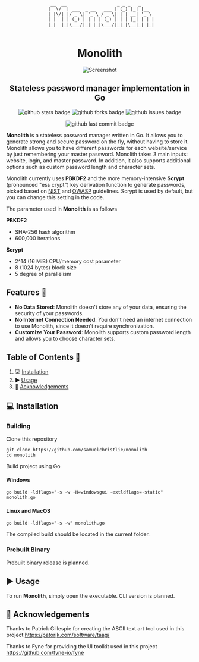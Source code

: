 <div align="center">
<div>
  
```
  __  __                   _ _ _   _     
 |  \/  | ___  _ __   ___ | (_) |_| |__  
 | |\/| |/ _ \| '_ \ / _ \| | | __| '_ \ 
 | |  | | (_) | | | | (_) | | | |_| | | |
 |_|  |_|\___/|_| |_|\___/|_|_|\__|_| |_|
                                         
```
</div>

# Monolith

![Screenshot](https://github.com/samuelchristlie/monolith/assets/127090887/09a34747-f1a1-4ee0-8e77-994fa38af524)


## Stateless password manager implementation in Go

![github stars badge](https://badgen.net/github/stars/samuelchristlie/monolith?icon=github)
![github forks badge](https://badgen.net/github/forks/samuelchristlie/monolith?icon=github)
![github issues badge](https://badgen.net/github/open-issues/samuelchristlie/monolith?icon=github)

![github last commit badge](https://badgen.net/github/last-commit/samuelchristlie/monolith?icon=github)
</div>

**Monolith** is a stateless password manager written in Go. It allows you to generate strong and secure password on the fly, without having to store it. Monolith allows you to have different passwords for each website/service by just remembering your master password. Monolith takes 3 main inputs: website, login, and master password. In addition, it also supports additional options such as custom password length and character sets. 

Monolith currently uses **PBKDF2** and the more memory-intensive **Scrypt** (pronounced "ess crypt") key derivation function to generate passwords, picked based on [NIST](https://pages.nist.gov/800-63-3/sp800-63-3.html) and [OWASP](https://cheatsheetseries.owasp.org/cheatsheets/Password_Storage_Cheat_Sheet.html) guidelines. Scrypt is used by default, but you can change this setting in the code. 

The parameter used in **Monolith** is as follows

**PBKDF2**
- SHA-256 hash algorithm
- 600,000 iterations

**Scrypt**
- 2^14 (16 MiB) CPU/memory cost parameter
- 8 (1024 bytes) block size
- 5 degree of parallelism



## Features 💪
- **No Data Stored**: Monolith doesn't store any of your data, ensuring the security of your passwords.
- **No Internet Connection Needed**: You don't need an internet connection to use Monolith, since it doesn't require synchronization.
- **Customize Your Password**: Monolith supports custom password length and allows you to choose character sets.

## Table of Contents 📝
1. 💻 [Installation](#installation)
2. ▶ [Usage](#usage)
3. 🙏 [Acknowledgements](#acknowledgements)

<a name="installation"/>

## 💻 Installation
### Building
Clone this repository
```
git clone https://github.com/samuelchristlie/monolith
cd monolith
```
Build project using Go

#### Windows
```
go build -ldflags="-s -w -H=windowsgui -extldflags=-static" monolith.go
```
#### Linux and MacOS
```
go build -ldflags="-s -w" monolith.go
```

The compiled build should be located in the current folder.

### Prebuilt Binary
Prebuilt binary release is planned.

<a name="usage"/>

## ▶ Usage
To run **Monolith**, simply open the executable. CLI version is planned.

<a name="acknowledgements"/>

## 🙏 Acknowledgements
Thanks to Patrick Gillespie for creating the ASCII text art tool used in this project
https://patorjk.com/software/taag/

Thanks to Fyne for providing the UI toolkit used in this project
https://github.com/fyne-io/fyne
